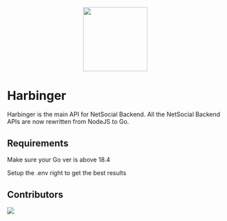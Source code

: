 <h2 align='center'>
  <img src="https://cdn.netsocial.app/images/png/netsocial-transparent.png" height='150px' width='150px'/>
  <br> 
  
# Harbinger

Harbinger is the main API for NetSocial Backend. All the NetSocial Backend APIs are now rewritten from NodeJS to Go.

## Requirements
Make sure your Go ver is above 18.4

Setup the .env right to get the best results

## Contributors
<a href="https://github.com/NetSocialOSS/API/graphs/contributors">
  <img src="https://contrib.rocks/image?repo=NetSocialOSS/Harbinger" />
